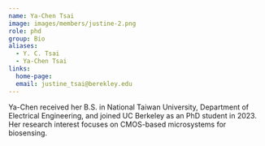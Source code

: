 ```yaml
---
name: Ya-Chen Tsai
image: images/members/justine-2.png
role: phd
group: Bio
aliases:
  - Y. C. Tsai
  - Ya-Chen Tsai
links:
  home-page: 
  email: justine_tsai@berekley.edu
---
```


Ya-Chen received her B.S. in National Taiwan University, Department of Electrical Engineering, and joined UC Berkeley as an PhD student in 2023. Her research interest focuses on CMOS-based microsystems for biosensing.
